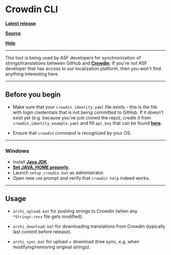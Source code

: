 Crowdin CLI
===================

**[Latest release](https://crowdin.com/downloads/crowdin-cli.zip)**

**[Source](https://github.com/crowdin/crowdin-cli-2)**

**[Help](https://support.crowdin.com/cli-tool/#cli-2)**

---

This tool is being used by ASF developers for synchronization of strings/translations between GitHub and **[Crowdin](https://github.com/JustArchi/ArchiSteamFarm/wiki/Localization)**. If you're not ASF developer that has access to our localization platform, then you won't find anything interesting here.

---

## Before you begin

- Make sure that your `crowdin_identity.yaml` file exists - this is the file with login credentials that is not being committed to GitHub. If it doesn't exist yet (e.g. because you've just cloned the repo), create it from `crowdin_identity_example.yaml` and fill `api_key` that can be found **[here](http://l10n.asf.justarchi.net/project/archisteamfarm/settings#api)**.

- Ensure that `crowdin` command is recognized by your OS.

---

### Windows

- Install **[Java JDK](http://www.oracle.com/technetwork/java/javase/downloads/index.html)**.
- **[Set JAVA_HOME properly](https://confluence.atlassian.com/doc/setting-the-java_home-variable-in-windows-8895.html)**.
- Launch `setup_crowdin.bat` as administrator.
- Open new `cmd` prompt and verify that `crowdin help` indeed works.

---

## Usage

- `archi_upload.bat` for pushing strings to Crowdin (when any `*Strings.resx` file gets modified).

- `archi_download.bat` for downloading translations from Crowdin (typically last commit before release).

- `archi_sync.bat` for upload + download (tree sync, e.g. when modifying/removing original strings).

